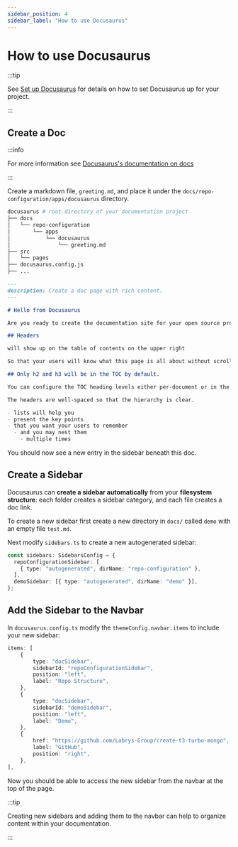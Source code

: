 ```yaml
---
sidebar_position: 4
sidebar_label: "How to use Docusaurus"
---
```


# How to use Docusaurus

:::tip

See [Set up Docusaurus](./set-up-docusaurus.md) for details on how to set Docusaurus up for your project.

:::

## Create a Doc

:::info

For more information see [Docusaurus's documentation on docs](https://docusaurus.io/docs/create-doc)

:::

Create a markdown file, `greeting.md`, and place it under the `docs/repo-configuration/apps/docusaurus` directory.

```bash
docusaurus # root directory of your documentation project
├── docs
│   └── repo-configuration
│       └── apps
│           └── docusaurus
│               └── greeting.md
├── src
│   └── pages
├── docusaurus.config.js
├── ...
```

```md
---
description: Create a doc page with rich content.
---

# Hello from Docusaurus

Are you ready to create the documentation site for your open source project?

## Headers

will show up on the table of contents on the upper right

So that your users will know what this page is all about without scrolling down or even without reading too much.

## Only h2 and h3 will be in the TOC by default.

You can configure the TOC heading levels either per-document or in the theme configuration.

The headers are well-spaced so that the hierarchy is clear.

- lists will help you
- present the key points
- that you want your users to remember
  - and you may nest them
    - multiple times
```

You should now see a new entry in the sidebar beneath this doc.

## Create a Sidebar

Docusaurus can **create a sidebar automatically** from your **filesystem structure**: each folder creates a sidebar category, and each file creates a doc link.

To create a new sidebar first create a new directory in `docs/` called `demo` with an empty file `test.md`.

Next modify `sidebars.ts` to create a new autogenerated sidebar:

```ts
const sidebars: SidebarsConfig = {
  repoConfigurationSidebar: [
    { type: "autogenerated", dirName: "repo-configuration" },
  ],
  demoSidebar: [{ type: "autogenerated", dirName: "demo" }],
};
```

## Add the Sidebar to the Navbar

In `docusaurus.config.ts` modify the `themeConfig.navbar.items` to include your new sidebar:

```ts
items: [
    {
        type: "docSidebar",
        sidebarId: "repoConfigurationSidebar",
        position: "left",
        label: "Repo Structure",
    },
    {
        type: "docSidebar",
        sidebarId: "demoSidebar",
        position: "left",
        label: "Demo",
    },
    {
        href: "https://github.com/Labrys-Group/create-t3-turbo-mongo",
        label: "GitHub",
        position: "right",
    },
],
```

Now you should be able to access the new sidebar from the navbar at the top of the page.

:::tip

Creating new sidebars and adding them to the navbar can help to organize content within your documentation.

:::
